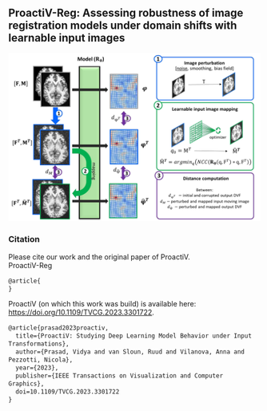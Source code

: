 
## ProactiV-Reg: Assessing robustness of image registration models under domain shifts with learnable input images

![Method overview](https://github.com/iriskolenbrander/ProactiV-Reg-WBIR/blob/main/test.png)

### Citation
Please cite our work and the original paper of ProactiV.  
ProactiV-Reg
```
@article{
}
```


ProactiV (on which this work was build) is available here: https://doi.org/10.1109/TVCG.2023.3301722. 
```
@article{prasad2023proactiv,
  title={ProactiV: Studying Deep Learning Model Behavior under Input Transformations},
  author={Prasad, Vidya and van Sloun, Ruud and Vilanova, Anna and Pezzotti, Nicola},
  year={2023},
  publisher={IEEE Transactions on Visualization and Computer Graphics},
  doi=10.1109/TVCG.2023.3301722
}
```